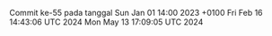 Commit ke-55 pada tanggal Sun Jan 01 14:00 2023 +0100
Fri Feb 16 14:43:06 UTC 2024
Mon May 13 17:09:05 UTC 2024
